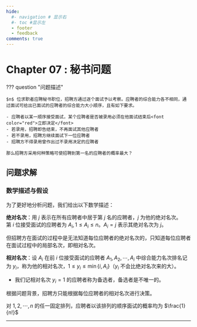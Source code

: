 ```yaml
---
hide:
  #- navigation # 显示右
  #- toc #显示左
  - footer
  - feedback
comments: true
--- 
```


# Chapter 07 : 秘书问题

??? question "问题描述"
  
	$n$ 位求职者应聘秘书职位，招聘方通过逐个面试予以考察。应聘者的综合能力各不相同，通过面试可给出已面试的应聘者的综合能力大小顺序，且有如下要求。
	
	- 应聘者以某一顺序接受面试，某个应聘者是否被录用必须在他面试结束后<font color="red">立即决定</font>
	- 若录用，招聘即告结束，不再面试其他应聘者
	- 若不录用，招聘方继续面试下一位应聘者
	- 招聘方不得录用曾作出过不录用决定的应聘者
	
	那么招聘方采用何种策略可使招聘到第一名的应聘者的概率最大？

## 问题求解

### 数学描述与假设

为了更好地分析问题，我们给出以下数学描述：

**绝对名次**：用 $j$ 表示在所有应聘者中居于第 $j$ 名的应聘者，$j$ 为他的绝对名次。第 $i$ 位接受面试的应聘者为 $A_i,1\leq A_i\leq n$。$A_i=j$ 表示其绝对名次为 $j$。

但招聘方在面试的过程中是无法知道每位应聘者的绝对名次的，只知道每位应聘者在面试过程中的局部名次，即相对名次。

**相对名次**：设 $A_i$ 在前 $i$ 位接受面试的应聘者 $A_1,A_2,⋯,A_i$ 中综合能力名次排名记为 $y_i$，称为他的相对名次，$1\leq y_i\leq \min\{i,A_i\}$（$y_i$ 不会比绝对名次来的大）。

- 我们记相对名次 $y_i=1$ 的应聘者称为备选者，备选者是不唯一的。

根据问题背景，招聘方只能根据每位应聘者的相对名次进行决策。

对 $1,2,⋯,n$ 的任一固定排列，应聘者以该排列的顺序面试的概率均为 $\frac{1}{n!}$
***
